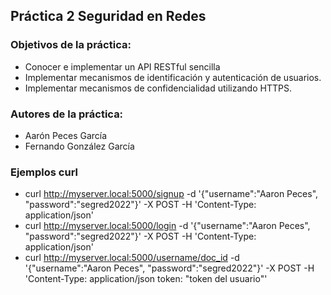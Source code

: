 ## Práctica 2 Seguridad en Redes
### Objetivos de la práctica:
- Conocer e implementar un API RESTful sencilla
- Implementar mecanismos de identificación y autenticación de usuarios.
- Implementar mecanismos de confidencialidad utilizando HTTPS.

### Autores de la práctica:
- Aarón Peces García
- Fernando González García

### Ejemplos curl
- curl http://myserver.local:5000/signup -d '{"username":"Aaron Peces", "password":"segred2022"}' -X POST -H 'Content-Type: application/json'
- curl http://myserver.local:5000/login -d '{"username":"Aaron Peces", "password":"segred2022"}' -X POST -H 'Content-Type: application/json'
- curl http://myserver.local:5000/username/doc_id -d '{"username":"Aaron Peces", "password":"segred2022"}' -X POST -H 'Content-Type: application/json token: "token del usuario"'